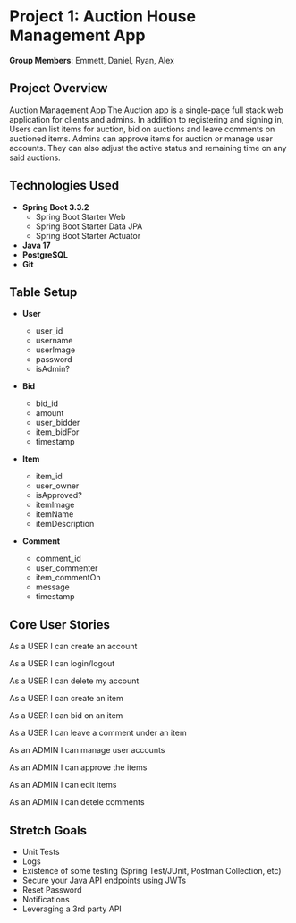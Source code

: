 # Project 1: Auction House Management App
**Group Members**:
Emmett, Daniel, Ryan, Alex

## Project Overview

Auction Management App
The Auction app is a single-page full stack web application for clients and admins. In addition to registering and signing in, Users can list items for auction, bid on auctions and leave comments on auctioned items. Admins can approve items for auction or manage user accounts. They can also adjust the active status and remaining time on any said auctions.

## Technologies Used

- **Spring Boot 3.3.2**
  - Spring Boot Starter Web
  - Spring Boot Starter Data JPA
  - Spring Boot Starter Actuator
- **Java 17**
- **PostgreSQL**
- **Git**

## Table Setup

- **User**
	- user_id
	- username
  	- userImage
	- password
	- isAdmin?
	
- **Bid**
	- bid_id
	- amount
	- user_bidder
	- item_bidFor
	- timestamp
 
- **Item**
  - item_id
  - user_owner
  - isApproved?
  - itemImage
  - itemName
  - itemDescription
 
- **Comment**
	- comment_id
	- user_commenter
	- item_commentOn
	- message
	- timestamp

## Core User Stories

As a USER I can create an account

As a USER I can login/logout

As a USER I can delete my account

As a USER I can create an item

As a USER I can bid on an item

As a USER I can leave a comment under an item

As an ADMIN I can manage user accounts

As an ADMIN I can approve the items

As an ADMIN I can edit items

As an ADMIN I can detele comments

## Stretch Goals

- Unit Tests
- Logs
- Existence of some testing (Spring Test/JUnit, Postman Collection, etc)
- Secure your Java API endpoints using JWTs
- Reset Password
- Notifications
- Leveraging a 3rd party API
 
